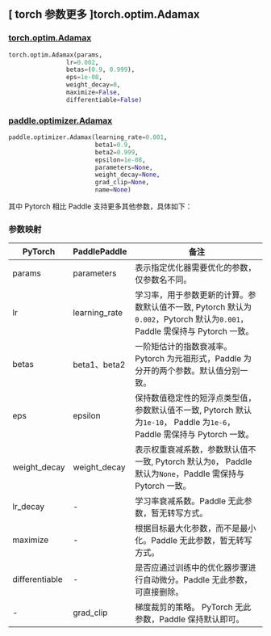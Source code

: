 ## [ torch 参数更多 ]torch.optim.Adamax

### [torch.optim.Adamax](https://pytorch.org/docs/stable/generated/torch.optim.Adamax.html)

```python
torch.optim.Adamax(params,
                lr=0.002,
                betas=(0.9, 0.999),
                eps=1e-08,
                weight_decay=0,
                maximize=False,
                differentiable=False)
```

### [paddle.optimizer.Adamax](https://www.paddlepaddle.org.cn/documentation/docs/zh/api/paddle/optimizer/Adamax_cn.html)

```python
paddle.optimizer.Adamax(learning_rate=0.001,
                        beta1=0.9,
                        beta2=0.999,
                        epsilon=1e-08,
                        parameters=None,
                        weight_decay=None,
                        grad_clip=None,
                        name=None)
```

其中 Pytorch 相比 Paddle 支持更多其他参数，具体如下：

### 参数映射

| PyTorch                             | PaddlePaddle | 备注                                                                    |
| ----------------------------------- | ------------ | ----------------------------------------------------------------------- |
| params     | parameters           | 表示指定优化器需要优化的参数，仅参数名不同。                      |
| lr     | learning_rate       | 学习率，用于参数更新的计算。参数默认值不一致, Pytorch 默认为`0.002`，Pytorch 默认为`0.001`，Paddle 需保持与 Pytorch 一致。                    |
| betas     | beta1、beta2       | 一阶矩估计的指数衰减率。Pytorch 为元祖形式，Paddle 为分开的两个参数。默认值分别一致。                          |
| eps       | epsilon        | 保持数值稳定性的短浮点类型值，参数默认值不一致, Pytorch 默认为`1e-10`， Paddle 为`1e-6`，Paddle 需保持与 Pytorch 一致。    |
| weight_decay           | weight_decay     | 表示权重衰减系数，参数默认值不一致, Pytorch 默认为`0`， Paddle 默认为`None`，Paddle 需保持与 Pytorch 一致。         |
| lr_decay           | -     | 学习率衰减系数。Paddle 无此参数，暂无转写方式。         |
| maximize           | -     | 根据目标最大化参数，而不是最小化。Paddle 无此参数，暂无转写方式。         |
| differentiable      | -     | 是否应通过训练中的优化器步骤进行自动微分。Paddle 无此参数，可直接删除。         |
| -          | grad_clip            | 梯度裁剪的策略。 PyTorch 无此参数，Paddle 保持默认即可。       |
